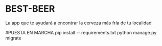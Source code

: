# BEST-BEER
La app que te ayudará a encontrar la cerveza más fría de tu localidad

#PUESTA EN MARCHA
pip install -r requirements.txt
python manage.py migrate

